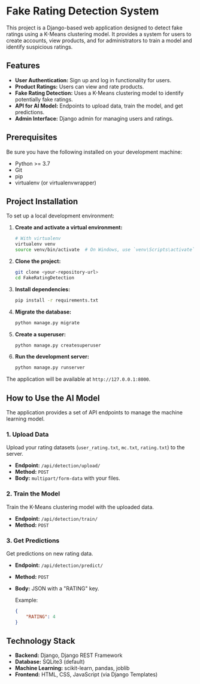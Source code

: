 # Fake Rating Detection System

This project is a Django-based web application designed to detect fake ratings using a K-Means clustering model. It provides a system for users to create accounts, view products, and for administrators to train a model and identify suspicious ratings.

## Features

- **User Authentication:** Sign up and log in functionality for users.
- **Product Ratings:** Users can view and rate products.
- **Fake Rating Detection:** Uses a K-Means clustering model to identify potentially fake ratings.
- **API for AI Model:** Endpoints to upload data, train the model, and get predictions.
- **Admin Interface:** Django admin for managing users and ratings.

## Prerequisites

Be sure you have the following installed on your development machine:

- Python >= 3.7
- Git
- pip
- virtualenv (or virtualenvwrapper)

## Project Installation

To set up a local development environment:

1.  **Create and activate a virtual environment:**

    ```bash
    # With virtualenv
    virtualenv venv
    source venv/bin/activate  # On Windows, use `venv\Scripts\activate`
    ```

2.  **Clone the project:**

    ```bash
    git clone <your-repository-url>
    cd FakeRatingDetection
    ```

3.  **Install dependencies:**

    ```bash
    pip install -r requirements.txt
    ```

4.  **Migrate the database:**

    ```bash
    python manage.py migrate
    ```

5.  **Create a superuser:**

    ```bash
    python manage.py createsuperuser
    ```

6.  **Run the development server:**

    ```bash
    python manage.py runserver
    ```

The application will be available at `http://127.0.0.1:8000`.

## How to Use the AI Model

The application provides a set of API endpoints to manage the machine learning model.

### 1. Upload Data

Upload your rating datasets (`user_rating.txt`, `mc.txt`, `rating.txt`) to the server.

-   **Endpoint:** `/api/detection/upload/`
-   **Method:** `POST`
-   **Body:** `multipart/form-data` with your files.

### 2. Train the Model

Train the K-Means clustering model with the uploaded data.

-   **Endpoint:** `/api/detection/train/`
-   **Method:** `POST`

### 3. Get Predictions

Get predictions on new rating data.

-   **Endpoint:** `/api/detection/predict/`
-   **Method:** `POST`
-   **Body:** JSON with a "RATING" key.

    Example:
    ```json
    {
        "RATING": 4
    }
    ```

## Technology Stack

-   **Backend:** Django, Django REST Framework
-   **Database:** SQLite3 (default)
-   **Machine Learning:** scikit-learn, pandas, joblib
-   **Frontend:** HTML, CSS, JavaScript (via Django Templates)
